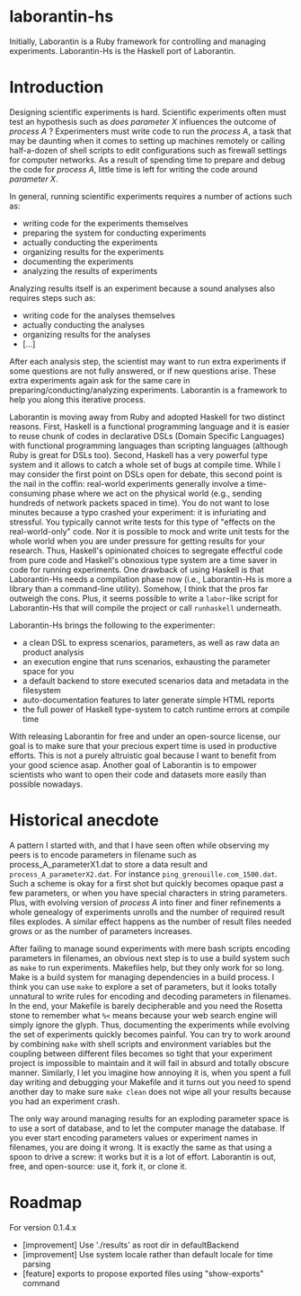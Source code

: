 laborantin-hs
=============

Initially, Laborantin is a Ruby framework for controlling and managing
experiments. Laborantin-Hs is the Haskell port of Laborantin.

# Introduction

Designing scientific experiments is hard. Scientific experiments often must
test an hypothesis such as *does parameter X* influences the outcome of *process A* ?
Experimenters must write code to run the *process A*, a task that may be daunting
when it comes to setting up machines remotely or calling half-a-dozen of shell
scripts to edit configurations such as firewall settings for computer networks.
As a result of spending time to prepare and debug the code for *process A*,
little time is left for writing the code around *parameter X*.

In general, running scientific experiments requires a number of actions such as:
  - writing code for the experiments themselves
  - preparing the system for conducting experiments
  - actually conducting the experiments
  - organizing results for the experiments
  - documenting the experiments
  - analyzing the results of experiments

Analyzing results itself is an experiment because a sound analyses also requires
steps such as:
  - writing code for the analyses themselves
  - actually conducting the analyses
  - organizing results for the analyses
  - [...]

After each analysis step, the scientist may want to run extra experiments if
some questions are not fully answered, or if new questions arise. These extra
experiments again ask for the same care in preparing/conducting/analyzing
experiments.  Laborantin is a framework to help you along this iterative
process.

Laborantin is moving away from Ruby and adopted Haskell for two distinct
reasons.  First, Haskell is a functional programming language and it is easier
to reuse chunk of codes in declarative DSLs (Domain Specific Languages) with
functional programming languages than scripting languages (although Ruby is
great for DSLs too). Second, Haskell has a very powerful type system and it
allows to catch a whole set of bugs at compile time. While I may consider the
first point on DSLs open for debate, this second point is the nail in the
coffin: real-world experiments generally involve a time-consuming phase where
we act on the physical world (e.g., sending hundreds of network packets spaced
in time).  You do not want to lose minutes because a typo crashed your
experiment: it is infuriating and stressful.  You typically cannot write tests
for this type of "effects on the real-world-only" code. Nor it is possible to
mock and write unit tests for the whole world when you are under pressure for
getting results for your research.  Thus, Haskell's opinionated choices to
segregate effectful code from pure code and Haskell's obnoxious type system are
a time saver in code for running experiments.  One drawback of using Haskell is
that Laborantin-Hs needs a compilation phase now (i.e., Laborantin-Hs is more a
library than a command-line utility).  Somehow, I think that the pros far
outweigh the cons.  Plus, it seems possible to write a `labor`-like script
for Laborantin-Hs that will compile the project or call `runhaskell`
underneath.

Laborantin-Hs brings the following to the experimenter:
  - a clean DSL to express scenarios, parameters, as well as raw data an
    product analysis
  - an execution engine that runs scenarios, exhausting the parameter space for you
  - a default backend to store executed scenarios data and metadata in the
    filesystem
  - auto-documentation features to later generate simple HTML reports
  - the full power of Haskell type-system to catch runtime errors at compile time

With releasing Laborantin for free and under an open-source license, our goal
is to make sure that your precious expert time is used in productive efforts. This
is not a purely altruistic goal because I want to benefit from your good
science asap.  Another goal of Laborantin is to empower scientists who want to
open their code and datasets more easily than possible nowadays.

# Historical anecdote

A pattern I started with, and that I have seen often while observing my peers
is to encode parameters in filename such as process_A_parameterX1.dat to store
a data result and `process_A_parameterX2.dat`. For instance
`ping_grenouille.com_1500.dat`.  Such a scheme is okay for a first shot but
quickly becomes opaque past a few parameters, or when you have
special characters in string parameters.  Plus, with evolving version of *process
A* into finer and finer refinements a whole genealogy of experiments unrolls
and the number of required result files explodes. A similar effect happens as
the number of result files needed grows or as the number of parameters
increases.  

After failing to manage sound experiments with mere bash scripts encoding
parameters in filenames, an obvious next step is to use a build system such as
`make` to run experiments.  Makefiles help, but they only work for so long.
Make is a build system for managing dependencies in a build process.  I think
you can use `make` to explore a set of parameters, but it looks totally
unnatural to write rules for encoding and decoding parameters in filenames.  In
the end, your Makefile is barely decipherable and you need the Rosetta stone
to remember what `%<` means because your web search engine will simply ignore
the glyph. Thus, documenting the experiments while evolving the set of
experiments quickly becomes painful.  You can try to work around by combining
`make` with shell scripts and environment variables but the coupling between
different files becomes so tight that your experiment project is impossible to
maintain and it will fail in absurd and totally obscure manner. Similarly, I
let you imagine how annoying it is, when you spent a full day writing and
debugging your Makefile and it turns out you need to spend another day to make
sure `make clean` does not wipe all your results because you had an experiment
crash.

The only way around managing results for an exploding parameter space is to use
a sort of database, and to let the computer manage the database. If you ever
start encoding parameters values or experiment names in filenames, you are
doing it wrong. It is exactly the same as that using a spoon to drive a
screw: it works but it is a lot of effort. Laborantin is out, free, and
open-source: use it, fork it, or clone it.

# Roadmap

For version 0.1.4.x

* [improvement] Use './results' as root dir in defaultBackend
* [improvement] Use system locale rather than default locale for time parsing
* [feature] exports to propose exported files using "show-exports" command
